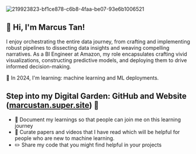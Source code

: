 ![219923823-bf1ce878-c6b8-4faa-be07-93e6b1006521](https://github.com/marcustan-mt/marcustan-mt/assets/153584786/8d80bf94-c9b9-4264-bd81-7f474bd40a2e)

👋 Hi, I'm Marcus Tan!
---
I enjoy orchestrating the entire data journey, from crafting and implementing robust pipelines to dissecting data insights and weaving compelling narratives. As a BI Engineer at Amazon, my role encapsulates crafting vivid visualizations, constructing predictive models, and deploying them to drive informed decision-making. 

🪩 In 2024, I'm learning: machine learning and ML deployments.

Step into my Digital Garden: GitHub and Website ([marcustan.super.site](https://marcustan.super.site/)) 🌱
---
- 📝 Document my learnings so that people can join me on this learning journey
- 📌 Curate papers and videos that I have read which will be helpful for people who are new to machine learning.
- ✏️  Share my code that you might find helpful in your projects
